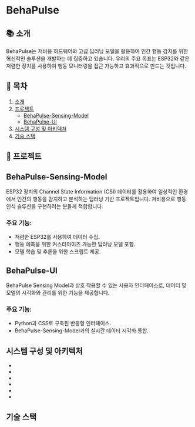 # BehaPulse

## 📚 소개
BehaPulse는 저비용 하드웨어와 고급 딥러닝 모델을 활용하여 인간 행동 감지를 위한 혁신적인 솔루션을 개발하는 데 집중하고 있습니다. 우리의 주요 목표는 ESP32와 같은 저렴한 장치를 사용하여 행동 모니터링을 접근 가능하고 효과적으로 만드는 것입니다.

## 📖 목차
1. [소개](#소개)
2. [프로젝트](#프로젝트)  
    - [BehaPulse-Sensing-Model](#BehaPulse-Sensing-Model)
    - [BehaPulse-UI](#BehaPulse-UI)
3. [시스템 구성 및 아키텍처](#시스템-구성-및-아키텍처)
4. [기술 스택](#기술-스택)

## 🚀 프로젝트
## BehaPulse-Sensing-Model
ESP32 장치의 Channel State Information (CSI) 데이터를 활용하여 일상적인 환경에서 인간의 행동을 감지하고 분석하는 딥러닝 기반 프로젝트입니다. 저비용으로 행동 인식 솔루션을 구현하려는 분들께 적합합니다.

### 주요 기능:
- 저렴한 ESP32를 사용하여 데이터 수집.
- 행동 예측을 위한 커스터마이즈 가능한 딥러닝 모델 포함.
- 모델 학습 및 추론을 위한 스크립트 제공.

## BehaPulse-UI
BehaPulse Sensing Model과 상호 작용할 수 있는 사용자 인터페이스로, 데이터 및 모델의 시각화와 관리를 위한 기능을 제공합니다.

### 주요 기능:
- Python과 CSS로 구축된 반응형 인터페이스.
- BehaPulse-Sensing-Model과의 실시간 데이터 시각화 통합.

## 시스템 구성 및 아키텍처
-
-
-
-
-
-



## 기술 스택
